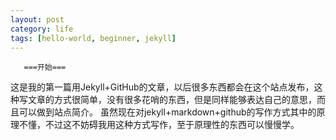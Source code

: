 ```yaml
---
layout: post
category: life
tags: [hello-world, beginner, jekyll]
---
```


       ===开始===
这是我的第一篇用Jekyll+GitHub的文章，以后很多东西都会在这个站点发布，这种写文章的方式很简单，没有很多花哨的东西，但是同样能够表达自己的意思，而且可以做到站点简介。
虽然现在对jekyll+markdown+github的写作方式其中的原理不懂，不过这不妨碍我用这种方式写作，至于原理性的东西可以慢慢学。
